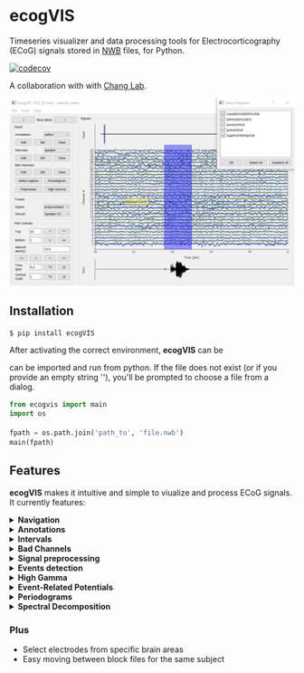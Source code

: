 # ecogVIS
Timeseries visualizer and data processing tools for Electrocorticography (ECoG) signals stored in [NWB](https://neurodatawithoutborders.github.io/) files, for Python.

[![codecov](https://codecov.io/gh/ben-dichter-consulting/ecogVIS/branch/master/graph/badge.svg)](https://codecov.io/gh/ben-dichter-consulting/ecogVIS)


A collaboration with with [Chang Lab](http://changlab.ucsf.edu/).

![](media/screenshot_1.png)

## Installation
```
$ pip install ecogVIS
```

After activating the correct environment, **ecogVIS** can be


can be imported and run from python. If the file does not exist (or if you provide an empty string ''), you'll be prompted to choose a file from a dialog.
```python
from ecogvis import main
import os

fpath = os.path.join('path_to', 'file.nwb')
main(fpath)
```


## Features
**ecogVIS** makes it intuitive and simple to viualize and process ECoG signals. It currently features:

<details>
  <summary>
    <strong>Navigation</strong>
  </summary>
  Seamless visual navigation through long signals from large arrays of electrodes, by mouse-dragging visualization window, control buttons, value fields and keyboard keys. <br></br>

  ![](https://github.com/catalystneuro/ecogVIS/blob/master/media/gif_time_navigation.gif?raw=true)

  ![](media/https://github.com/catalystneuro/ecogVIS/blob/master/media/gif_channel_navigation.gif?raw=true)
</details>

<details>
  <summary>
    <strong>Annotations</strong>
  </summary>
  Add, delete, save and load annotations for meaningful comments anywhere in the visualization. <br></br>

  ![](https://github.com/catalystneuro/ecogVIS/blob/master/media/gif_annotations.gif?raw=true)
</details>

<details>
  <summary>
    <strong>Intervals</strong>
  </summary>
  Add, delete, save, load and create custom intervals types to mark specific points in time, with simple click-drag-release mouse movements. <br></br>

  ![](https://github.com/catalystneuro/ecogVIS/blob/master/media/gif_intervals.gif?raw=true)
</details>

<details>
  <summary>
    <strong>Bad Channels</strong>
  </summary>
  Mark and un-mark bad channels. Choices are saved in the <em>electrodes</em> group of the current NWB file. <br></br>

  ![](https://github.com/catalystneuro/ecogVIS/blob/master/media/gif_badchannels.gif?raw=true)
</details>

<details>
  <summary>
    <strong>Signal preprocessing</strong>
  </summary>
  Preprocessing of raw voltage signals, including user-defined Downsampling, CAR and Notch filtering. The resulting processed signals are stored as an <a href="https://pynwb.readthedocs.io/en/stable/pynwb.ecephys.html#pynwb.ecephys.LFP">LFP</a> object, in the <em>processing</em> group of the current NWB file. <br></br>

  ![](https://github.com/catalystneuro/ecogVIS/blob/master/media/gif_preprocessing.gif?raw=true)
</details>

<details>
  <summary>
    <strong>Events detection</strong>
  </summary>
  Automatic detection of events in audio recordings for Consonant-Vowel tasks. The audio data should be stored in the NWB file in the following way:
  <ul>
    <li>Speaker audio - As a <a href="https://pynwb.readthedocs.io/en/stable/pynwb.base.html#pynwb.base.TimeSeries">TimeSeries</a> object, named 'Speaker CV', in the <em>stimulus</em> group.</li>
    <li>Microphone audio - As a <a href="https://pynwb.readthedocs.io/en/stable/pynwb.base.html#pynwb.base.TimeSeries">TimeSeries</a>  object, named 'Microphone CV', in the <em>acquisition</em> group.
</li>
  </ul>
  The resulting detected intervals, 'TimeIntervals_mic' and 'TimeIntervals_speaker', are saved as <a href="https://pynwb.readthedocs.io/en/stable/pynwb.epoch.html#pynwb.epoch.TimeIntervals">TimeIntervals</a> objects in the <em>intervals</em> group of the current NWB file and can be used later for ERP analysis. A preview allows for testing of the detection parameters before running it for the whole duration of the audio signals. <br></br>

  ![](https://github.com/catalystneuro/ecogVIS/blob/master/media/gif_event_detection.gif?raw=true)
</details>

<details>
  <summary>
    <strong>High Gamma</strong>
  </summary>
  Estimation of high gamma analytic amplitude, with the average of user-defined specific bands. The results are saved as a <a href="https://pynwb.readthedocs.io/en/stable/pynwb.base.html#pynwb.base.TimeSeries">TimeSeries</a> object, named 'high_gamma', in the <em>processing</em> group of the current or of a new NWB file. <br></br>

  ![](https://github.com/catalystneuro/ecogVIS/blob/master/media/gif_highgamma.gif?raw=true)
</details>

<details>
  <summary>
    <strong>Event-Related Potentials</strong>
  </summary>
  Grid visualization of high gamma ERP calculated in reference to:
  <ul>
    <li>Stimulus (speaker) or response (microphone) time intervals</li>
    <li>Onset or offset points</li>
  </ul>
  The grid items are coloured to mark specific cortical areas and can be rotated to correspond anatomically to them. Emphasis can be given to specific areas of interest and double-clicking an item allows for fast inspection of the single electrode's ERP in detail. <br></br>

  ![](https://github.com/catalystneuro/ecogVIS/blob/master/media/gif_erp.gif?raw=true)
</details>

<details>
  <summary>
    <strong>Periodograms</strong>
  </summary>
  Grid visualization of Periodograms:
  <ul>
    <li>Raw and preprocessed data</li>
    <li>FFT and Welch methods</li>
    <li>Individual devices</li>
  </ul>
  The grid items are coloured to mark specific cortical areas and can be rotated to correspond anatomically to them. Emphasis can be given to specific areas of interest and double-clicking an item allows for fast inspection of the single electrode's Periodogram in detail. <br></br>

  ![](https://github.com/catalystneuro/ecogVIS/blob/master/media/gif_periodograms.gif?raw=true)
</details>

<details>
  <summary>
    <strong>Spectral Decomposition</strong>
  </summary>
  Analytic signal amplitude estimation by Hilbert transform of user-defined frequency bands. <br></br>
  WARNING: This function will manipulate an array of size (nSamples, nChannels, nBands), which might be in the order of gigabytes and demand a large memory to operate and is likely to produce a large file. <br></br>

  ![](https://github.com/catalystneuro/ecogVIS/blob/master/media/gif_decomposition.gif?raw=true)
</details>

### Plus
- Select electrodes from specific brain areas
- Easy moving between block files for the same subject
